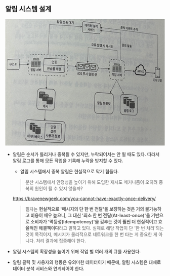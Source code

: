 ## 알림 시스템 설계

<img src="알림시스템.png" alt="알림시스템 설계안" height=400><br>

- 알림은 순서가 틀리거나 중복될 수 있지만, 누락되어서는 안 될 때도 있다. 따라서 알림 로그를 통해 모든 작업을 기록해 누락을 방지할 수 있다.

    - 알림 시스템에서 중복 알림은 현실적으로 막기 힘들다.
    
    > 분산 시스템에서 안정성을 높이기 위해 도입한 재시도 메커니즘이 오히려 중복의 원인이 될 수 있지 않을까?

    https://bravenewgeek.com/you-cannot-have-exactly-once-delivery/

    > 필자는 **현실적으로 '메시지의 단 한 번 전달'을 보장하는 것은 거의 불가능하고 비용이 매우 높으니, 그 대신 '최소 한 번 전달(At-least-once)'을 기반으로 소비자가 '멱등성(Idempotency)'을 갖추는 것이 훨씬 더 현실적이고 효율적인 해결책이다**라고 말하고 있다. 실제로 해당 작업이 단 '한 번 처리'되는 것이 목적이지, 메시지가 물리적으로 네트워크를 한 번 타는 게 중요한 게 아니다. 처리 결과에 집중해야 한다.

- 알림 시스템의 확장성을 높이기 위해 작업 별 여러 개의 큐를 사용한다.

- 알림 클릭 및 사용자의 행동은 유의미한 데이터이기 때문에, 알림 시스템은 대체로 데이터 분석 서비스와 연계되어야 한다.